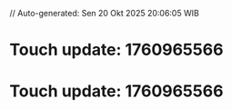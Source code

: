 // Auto-generated: Sen 20 Okt 2025 20:06:05 WIB

# Touch update: 1760965566

# Touch update: 1760965566
